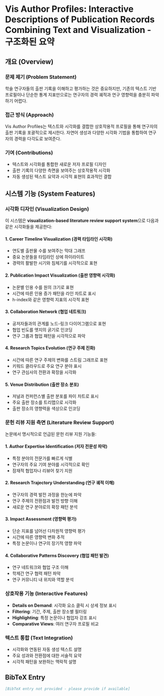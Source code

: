# Vis Author Profiles: Interactive Descriptions of Publication Records Combining Text and Visualization - 구조화된 요약

## 개요 (Overview)

### 문제 제기 (Problem Statement)
학술 연구자들의 출판 기록을 이해하고 평가하는 것은 중요하지만, 기존의 텍스트 기반 프로필이나 단순한 통계 지표만으로는 연구자의 경력 궤적과 연구 영향력을 충분히 파악하기 어렵다.

### 접근 방식 (Approach)
Vis Author Profiles는 텍스트와 시각화를 결합한 상호작용적 프로필을 통해 연구자의 출판 기록을 포괄적으로 제시한다. 자연어 생성과 다양한 시각화 기법을 통합하여 연구자의 경력을 다각도로 보여준다.

### 기여 (Contributions)
- 텍스트와 시각화를 통합한 새로운 저자 프로필 디자인
- 출판 기록의 다양한 측면을 보여주는 상호작용적 시각화
- 자동 생성된 텍스트 요약과 시각적 표현의 효과적인 결합

## 시스템 기능 (System Features)

### 시각화 디자인 (Visualization Design)

이 시스템은 **visualization-based literature review support system**으로 다음과 같은 시각화들을 제공한다:

#### 1. Career Timeline Visualization (경력 타임라인 시각화)
- 연도별 출판물 수를 보여주는 막대 그래프
- 중요 논문들을 타임라인 상에 하이라이트
- 경력의 활발한 시기와 침체기를 시각적으로 표현

#### 2. Publication Impact Visualization (출판 영향력 시각화)
- 논문별 인용 수를 원의 크기로 표현
- 시간에 따른 인용 증가 패턴을 라인 차트로 표시
- h-index와 같은 영향력 지표의 시각적 표현

#### 3. Collaboration Network (협업 네트워크)
- 공저자들과의 관계를 노드-링크 다이어그램으로 표현
- 협업 빈도를 엣지의 굵기로 인코딩
- 연구 그룹과 협업 패턴을 시각적으로 파악

#### 4. Research Topics Evolution (연구 주제 진화)
- 시간에 따른 연구 주제의 변화를 스트림 그래프로 표현
- 키워드 클라우드로 주요 연구 분야 표시
- 연구 관심사의 전환과 확장을 시각화

#### 5. Venue Distribution (출판 장소 분포)
- 저널과 컨퍼런스별 출판 분포를 파이 차트로 표시
- 주요 출판 장소를 트리맵으로 시각화
- 출판 장소의 영향력을 색상으로 인코딩

### 문헌 리뷰 지원 측면 (Literature Review Support)

논문에서 명시적으로 언급된 문헌 리뷰 지원 기능들:

#### 1. Author Expertise Identification (저자 전문성 파악)
- 특정 분야의 전문가를 빠르게 식별
- 연구자의 주요 기여 분야를 시각적으로 확인
- 잠재적 협업자나 리뷰어 찾기 지원

#### 2. Research Trajectory Understanding (연구 궤적 이해)
- 연구자의 경력 발전 과정을 한눈에 파악
- 연구 주제의 전환점과 발전 방향 이해
- 새로운 연구 분야로의 확장 패턴 분석

#### 3. Impact Assessment (영향력 평가)
- 단순 지표를 넘어선 다차원적 영향력 평가
- 시간에 따른 영향력 변화 추적
- 특정 논문이나 연구의 장기적 영향 파악

#### 4. Collaborative Patterns Discovery (협업 패턴 발견)
- 연구 네트워크와 협업 구조 이해
- 학제간 연구 협력 패턴 파악
- 연구 커뮤니티 내 위치와 역할 분석

### 상호작용 기능 (Interactive Features)

- **Details on Demand**: 시각화 요소 클릭 시 상세 정보 표시
- **Filtering**: 기간, 주제, 출판 장소별 필터링
- **Highlighting**: 특정 논문이나 협업자 강조 표시
- **Comparative Views**: 여러 연구자 프로필 비교

### 텍스트 통합 (Text Integration)

- 시각화와 연동된 자동 생성 텍스트 설명
- 주요 성과와 전환점에 대한 서술적 요약
- 시각적 패턴을 보완하는 맥락적 설명

## BibTeX Entry

```bibtex
[BibTeX entry not provided - please provide if available]
```